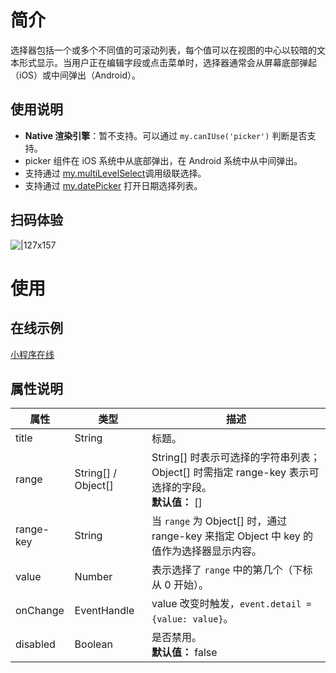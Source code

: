 # 简介

选择器包括一个或多个不同值的可滚动列表，每个值可以在视图的中心以较暗的文本形式显示。当用户正在编辑字段或点击菜单时，选择器通常会从屏幕底部弹起（iOS）或中间弹出（Android）。

## 使用说明

- **Native 渲染引擎**：暂不支持。可以通过 `my.canIUse('picker')` 判断是否支持。
- picker 组件在 iOS 系统中从底部弹出，在 Android 系统中从中间弹出。
- 支持通过 [my.multiLevelSelect](https://opendocs.alipay.com/mini/api/multi-level-select)调用级联选择。
- 支持通过 [my.datePicker](https://opendocs.alipay.com/mini/api/ui-date) 打开日期选择列表。

## 扫码体验

![|127x157](https://gw.alipayobjects.com/zos/skylark-tools/public/files/6af93644fb19ed9be1d511fe208d4b20.png#align=left&display=inline&height=157&margin=%5Bobject%20Object%5D&originHeight=157&originWidth=127&status=done&style=none&width=127)

# 使用

## 在线示例

[小程序在线](https://opendocs.alipay.com/openbox/mini/opendocs/basic-component?view=preview&defaultPage=pages/picker/index&defaultOpenedFiles=pages/picker/index&theme=light)

## 属性说明

| **属性** | **类型** | **描述** |
| --- | --- | --- |
| title | String | 标题。 |
| range | String[] / Object[] | String[] 时表示可选择的字符串列表；Object[] 时需指定 range-key 表示可选择的字段。<br />**默认值：** [] |
| range-key | String | 当 `range` 为 Object[] 时，通过 range-key 来指定 Object 中 key 的值作为选择器显示内容。 |
| value | Number | 表示选择了 `range` 中的第几个（下标从 0 开始）。 |
| onChange | EventHandle | value 改变时触发，`event.detail = {value: value}`。 |
| disabled | Boolean | 是否禁用。<br />**默认值：** false |
